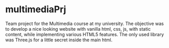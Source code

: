 # multimediaPrj
Team project for the Multimedia course at my university.
The objective was to develop a nice looking website with vanilla html, css, js, with static content, while implementing various HTML5 features. 
The only used library was Three.js for a little secret inside the main html.
